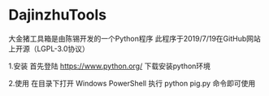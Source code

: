 # DajinzhuTools
大金猪工具箱是由陈锡开发的一个Python程序
此程序于2019/7/19在GitHub网站上开源（LGPL-3.0协议）

1.安装
首先登陆 https://www.python.org/ 下载安装python环境

2.使用
在目录下打开 Windows PowerShell 执行 python pig.py 命令即可使用


